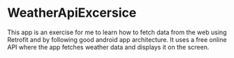 # WeatherApiExcersice

This app is an exercise for me to learn how to fetch data from the web using Retrofit and by following good android app architecture. It uses a free online API where the app fetches weather data and displays it on the screen.
